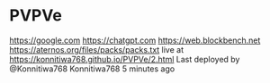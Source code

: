 # PVPVe
https://google.com https://chatgpt.com
https://web.blockbench.net
https://aternos.org/files/packs/packs.txt
live at https://konnitiwa768.github.io/PVPVe/2.html
Last deployed by @Konnitiwa768 Konnitiwa768 5 minutes ago
